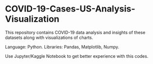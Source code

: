 # COVID-19-Cases-US-Analysis-Visualization

This repository contains COVID-19 data analysis and insights of these datasets along with visualizations of charts.

Language: Python. 
Libraries: Pandas, Matplotlib, Numpy.

Use Jupyter/Kaggle Notebook to get better experience with this codes. 
